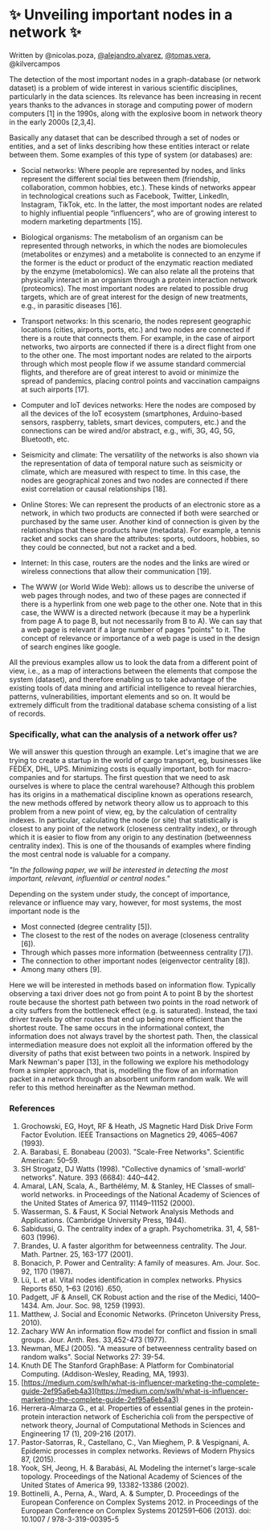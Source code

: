 # ✨ Unveiling important nodes in a network  ✨

Written by @nicolas.poza, [@alejandro.alvarez](https://scholar.google.com/citations?user=yzwCzQ4AAAAJ&hl=es), [@tomas.vera](http://vtomasv.net/), @kilvercampos 

The detection of the most important nodes in a graph-database (or network dataset) is a problem of wide interest in various scientific disciplines, particularly in the data sciences. Its relevance has been increasing in recent years thanks to the advances in storage and computing power of modern computers [1]  in the 1990s,  along with the explosive boom in network theory in the early 2000s [2,3,4].

Basically any dataset that can be described through a set of nodes or entities, and a set of links describing how these entities interact or relate between them. Some examples of this type of system (or databases) are:

* Social networks: Where people are represented by nodes, and links represent the different social ties between them (friendship, collaboration, common hobbies, etc.). These kinds of networks appear in technological creations such as Facebook, Twitter, LinkedIn, Instagram, TikTok, etc. In the latter, the most important nodes are related to highly influential people “influencers”, who are of growing interest to modern marketing departments [15]. 

* Biological organisms: The metabolism of an organism can be represented through networks, in which the nodes are biomolecules (metabolites or enzymes) and a metabolite is connected to an enzyme if the former is the educt or product of the enzymatic reaction mediated by the enzyme (metabolomics). We can also relate all the proteins that physically interact in an organism through a protein interaction network (proteomics). The most important nodes are related to possible drug targets, which are of great interest for the design of new treatments, e.g., in parasitic diseases [16]. 

* Transport networks: In this scenario, the nodes represent geographic locations (cities, airports, ports, etc.) and two nodes are connected if there is a route that connects them. For example, in the case of airport networks, two airports are connected if there is a direct flight from one to the other one. The most important nodes are related to the airports through which most people flow if we assume standard commercial flights, and therefore are of great interest to avoid or minimize the spread of pandemics, placing control points and vaccination campaigns at such airports [17]. 

* Computer and IoT devices networks: Here the nodes are composed by all the devices of the IoT ecosystem (smartphones, Arduino-based sensors, raspberry, tablets, smart devices, computers, etc.) and the connections can be wired and/or abstract, e.g., wifi, 3G, 4G, 5G, Bluetooth, etc.

* Seismicity and climate: The versatility of the networks is also shown via the representation of data of temporal nature such as seismicity or climate, which are measured with respect to time. In this case, the nodes are geographical zones and two nodes are connected if there exist correlation or causal relationships [18].

* Online Stores: We can represent the products of an electronic store as a network, in which two products are connected if both were searched or purchased by the same user. Another kind of connection is given by the relationships that these products have (metadata). For example, a tennis racket and socks can share the attributes: sports, outdoors, hobbies, so they could be connected, but not a racket and a bed.

* Internet: In this case, routers are the nodes and the links are wired or wireless connections that allow their communication  [19].

* The WWW (or World Wide Web): allows us to describe the universe of web pages through nodes, and two of these pages are connected if there is a hyperlink from one web page to the other one. Note that in this case, the WWW is a directed network (because it may be a hyperlink from page A to page B, but not necessarily from B to A). We can say that a web page is relevant if a large number of pages "points" to it. The concept of relevance or importance of a web page is used in the design of search engines like google.

All the previous examples allow us to look the data from a different point of view, i.e., as a map of interactions between the elements that compose the system (dataset), and therefore enabling us to take advantage of the existing tools of data mining and artificial intelligence to reveal hierarchies, patterns, vulnerabilities, important elements and so on. It would be extremely difficult from the traditional database schema consisting of a list of records.

### Specifically, what can the analysis of a network offer us?

We will answer this question through an example. Let's imagine that we are trying to create a startup in the world of cargo transport, eg, businesses like FEDEX, DHL, UPS. Minimizing costs is equally important, both for macro-companies and for startups. The first question that we need to ask ourselves is where to place the central warehouse? Although this problem has its origins in a mathematical discipline known as operations research, the new methods offered by network theory allow us to approach to this problem from a new point of view, eg, by the calculation of centrality indexes. In particular, calculating the node (or site) that statistically is closest to any point of the network (closeness centrality index), or through which it is easier to flow from any origin to any destination (betweenness centrality index). This is one of the thousands of examples where finding the most central node is valuable for a company.

_"In the following paper, we will be interested in detecting the most important, relevant, influential or central nodes."_

Depending on the system under study, the concept of importance, relevance or influence may vary, however, for most systems, the most important node is the 

* Most connected (degree centrality [5]).
* The closest to the rest of the nodes on average (closeness centrality [6]). 
* Through which passes more information (betweenness centrality [7]).
* The connection to other important nodes (eigenvector centrality [8]).
* Among many others [9].

Here we will be interested in methods based on information flow. 
Typically observing a taxi driver does not go from point A to point B by the shortest route because the shortest path between two points in the road network of a city suffers from the bottleneck effect (e.g. is saturated). Instead, the taxi driver travels by other routes that end up being more efficient than the shortest route. The same occurs in the informational context, the information does not always travel by the shortest path. Then, the classical intermediation measure does not exploit all the information offered by the diversity of paths that exist between two points in a network.
Inspired by Mark Newman's paper [13], in the following we explore his methodology from a simpler approach, that is, modelling the flow of an information packet in a network through an absorbent uniform random walk. We will refer to this method hereinafter as the Newman method.


### References

1. Grochowski, EG, Hoyt, RF & Heath, JS Magnetic Hard Disk Drive Form Factor Evolution. IEEE Transactions on Magnetics 29, 4065–4067 (1993).
2. A. Barabasi, E. Bonabeau (2003). "Scale-Free Networks". Scientific American: 50–59.
3. SH Strogatz, DJ Watts (1998). "Collective dynamics of 'small-world' networks". Nature. 393 (6684): 440–442.
4. Amaral, LAN, Scala, A., Barthélémy, M. & Stanley, HE Classes of small-world networks. in Proceedings of the National Academy of Sciences of the United States of America 97, 11149–11152 (2000).
5. Wasserman, S. & Faust, K Social Network Analysis Methods and Applications. (Cambridge University Press, 1944).
6. Sabidussi, G. The centrality index of a graph. Psychometrika. 31, 4, 581-603 (1996).
7. Brandes, U. A faster algorithm for betweenness centrality. The Jour. Math. Partner. 25, 163-177 (2001).
8. Bonacich, P. Power and Centrality: A family of measures. Am. Jour. Soc. 92, 1170 (1987).
9. Lü, L. et al. Vital nodes identification in complex networks. Physics Reports 650, 1–63 (2016) .650, 
10. Padgett, JF & Ansell, CK Robust action and the rise of the Medici, 1400–1434. Am. Jour. Soc. 98, 1259 (1993).
11. Matthew, J. Social and Economic Networks. (Princeton University Press, 2010).
12. Zachary WW An information flow model for conflict and fission in small groups. Jour. Anth. Res. 33,452-473 (1977).
13. Newman, MEJ (2005). "A measure of betweenness centrality based on random walks". Social Networks 27: 39-54.
14. Knuth DE The Stanford GraphBase: A Platform for Combinatorial Computing. (Addison-Wesley, Reading, MA, 1993).
15. [https://medium.com/swlh/what-is-influencer-marketing-the-complete-guide-2ef95a6eb4a3](https://medium.com/swlh/what-is-influencer-marketing-the-complete-guide-2ef95a6eb4a3)
16. Herrera-Almarza G., et al. Properties of essential genes in the protein-protein interaction network of Escherichia coli from the perspective of network theory, Journal of Computational Methods in Sciences and Engineering 17 (1), 209-216 (2017).
17. Pastor-Satorras, R., Castellano, C., Van Mieghem, P. & Vespignani, A. Epidemic processes in complex networks. Reviews of Modern Physics 87, (2015).
18. Yook, SH, Jeong, H. & Barabási, AL Modeling the internet's large-scale topology. Proceedings of the National Academy of Sciences of the United States of America 99, 13382-13386 (2002).
19. Bottinelli, A., Perna, A., Ward, A. & Sumpter, D. Proceedings of the European Conference on Complex Systems 2012. in Proceedings of the European Conference on Complex Systems 2012591–606 (2013). doi: 10.1007 / 978-3-319-00395-5
